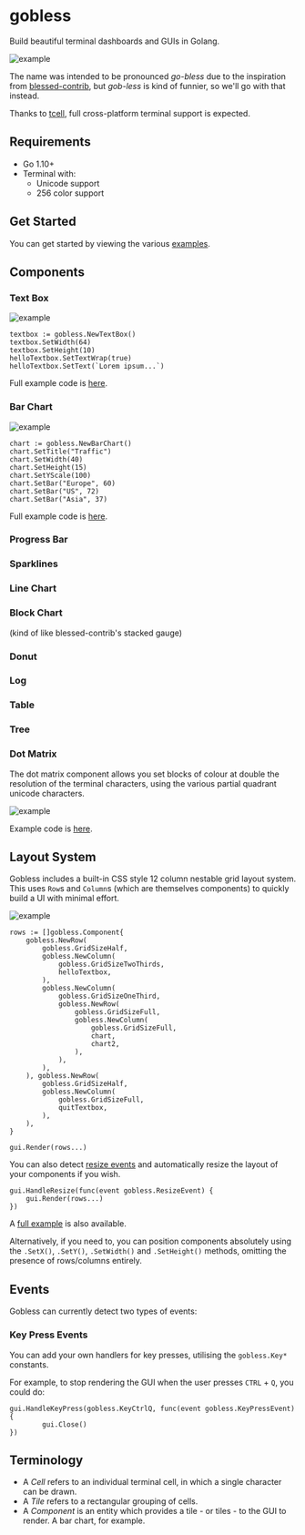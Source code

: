 # gobless
Build beautiful terminal dashboards and GUIs in Golang. 

![example](./_examples/gridlayout/example.png)

The name was intended to be pronounced _go-bless_ due to the inspiration from [blessed-contrib](https://github.com/yaronn/blessed-contrib), but _gob-less_ is kind of funnier, so we'll go with that instead.

Thanks to [tcell](https://github.com/gdamore/tcell), full cross-platform terminal support is expected.

## Requirements

- Go 1.10+
- Terminal with:
  - Unicode support
  - 256 color support

## Get Started

You can get started by viewing the various [examples](_examples/).

## Components

### Text Box

![example](./_examples/textbox/example.png)

```golang
textbox := gobless.NewTextBox()
textbox.SetWidth(64)
textbox.SetHeight(10)
helloTextbox.SetTextWrap(true)
helloTextbox.SetText(`Lorem ipsum...`)
```

Full example code is [here](_examples/textbox).

### Bar Chart

![example](./_examples/barchart/example.gif)

```golang
chart := gobless.NewBarChart()
chart.SetTitle("Traffic")
chart.SetWidth(40)
chart.SetHeight(15)
chart.SetYScale(100)
chart.SetBar("Europe", 60)
chart.SetBar("US", 72)
chart.SetBar("Asia", 37)
```

Full example code is [here](_examples/barchart).

### Progress Bar

### Sparklines

### Line Chart

### Block Chart

(kind of like blessed-contrib's stacked gauge)

### Donut

### Log

### Table

### Tree

### Dot Matrix

The dot matrix component allows you set blocks of colour at double the resolution of the terminal characters, using the various partial quadrant unicode characters.

![example](./_examples/dotmatrix/example.png)

Example code is [here](_examples/dotmatrix).

## Layout System

Gobless includes a built-in CSS style 12 column nestable grid layout system. This uses `Row`s and `Column`s (which are themselves components) to quickly build a UI with minimal effort. 

![example](./_examples/gridlayout/example.png)

```golang
rows := []gobless.Component{
	gobless.NewRow(
		gobless.GridSizeHalf,
		gobless.NewColumn(
			gobless.GridSizeTwoThirds,
			helloTextbox,
		),
		gobless.NewColumn(
			gobless.GridSizeOneThird,
			gobless.NewRow(
				gobless.GridSizeFull,
				gobless.NewColumn(
					gobless.GridSizeFull,
					chart,
					chart2,
				),
			),
		),
	), gobless.NewRow(
		gobless.GridSizeHalf,
		gobless.NewColumn(
			gobless.GridSizeFull,
			quitTextbox,
		),
	),
}

gui.Render(rows...)
```

You can also detect [resize events](#events) and automatically resize the layout of your components if you wish.

```golang
gui.HandleResize(func(event gobless.ResizeEvent) {
	gui.Render(rows...)
})
```

A [full example](_examples/gridlayout) is also available.

Alternatively, if you need to, you can position components absolutely using the `.SetX()`, `.SetY()`, `.SetWidth()` and `.SetHeight()` methods, omitting the presence of rows/columns entirely.

## Events

Gobless can currently detect two types of events:

### Key Press Events

You can add your own handlers for key presses, utilising the `gobless.Key*` constants.

For example, to stop rendering the GUI when the user presses `CTRL` + `Q`, you could do:

```
gui.HandleKeyPress(gobless.KeyCtrlQ, func(event gobless.KeyPressEvent){
		gui.Close()
})
```

## Terminology

- A *Cell* refers to an individual terminal cell, in which a single character can be drawn.
- A *Tile* refers to a rectangular grouping of cells.
- A *Component* is an entity which provides a tile - or tiles - to the GUI to render. A bar chart, for example.
